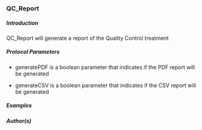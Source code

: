### QC_Report

##### Introduction

QC_Report will generate a report of the Quality Control treatment

##### Protocol Parameters

- generatePDF is a boolean parameter that indicates if the PDF report will be generated

- generateCSV is a boolean parameter that indicates if the CSV report will be generated


##### Examples


##### Author(s)


